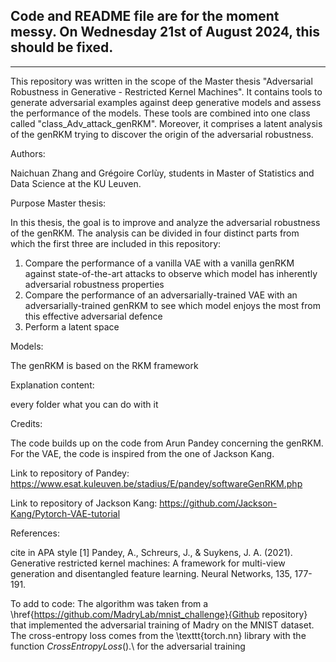 ## Code and README file are for the moment messy. On Wednesday 21st of August 2024, this should be fixed.

---

This repository was written in the scope of the Master thesis "Adversarial Robustness in Generative - Restricted Kernel Machines".
It contains tools to generate adversarial examples against deep generative models and assess the performance of the models. These tools are combined into one class called "class_Adv_attack_genRKM".
Moreover, it comprises a latent analysis of the genRKM trying to discover the origin of the adversarial robustness.

Authors: 

Naichuan Zhang and Grégoire Corlùy, students in Master of Statistics and Data Science at the KU Leuven.

Purpose Master thesis:

In this thesis, the goal is to improve and analyze the adversarial robustness of the genRKM. 
The analysis can be divided in four distinct parts from which the first three are included in this repository:

1) Compare the performance of a vanilla VAE with a vanilla genRKM against state-of-the-art attacks to observe which model has inherently adversarial robustness properties
2) Compare the performance of an adversarially-trained VAE with an adversarially-trained genRKM to see which model enjoys the most from this effective adversarial defence
3) Perform a latent space 

Models:

The genRKM is based on the RKM framework

Explanation content:

every folder what you can do with it



Credits: 

The code builds up on the code from Arun Pandey concerning the genRKM. For the VAE, the code is inspired from the one of Jackson Kang.

Link to repository of Pandey: https://www.esat.kuleuven.be/stadius/E/pandey/softwareGenRKM.php

Link to repository of Jackson Kang: https://github.com/Jackson-Kang/Pytorch-VAE-tutorial


References:

cite in APA style
[1] Pandey, A., Schreurs, J., & Suykens, J. A. (2021). Generative restricted kernel machines: A framework for multi-view generation and disentangled feature learning. Neural Networks, 135, 177-191.

To add to code:
The algorithm was taken from a \href{https://github.com/MadryLab/mnist_challenge}{Github repository} that implemented the adversarial training of Madry on the MNIST dataset. The cross-entropy loss comes from the \texttt{torch.nn} library with the function $CrossEntropyLoss()$.\\ for the adversarial training


